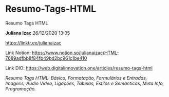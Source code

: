 # Resumo-Tags-HTML

Resumo Tags HTML

**Juliana Izac** 26/12/2020 13:05

https://linktr.ee/julianaizac

Link Notion: https://www.notion.so/julianaizac/HTML-7689adfbb8f84fb49bd2bc961c1be410

Link DIO: https://web.digitalinnovation.one/articles/resumo-tags-html

_Resumo Tags HTML: Básico, Formatação, Formulários e Entradas, Imagens, Áudio Vídeo, Ligações, Tabelas, Estilos e Semanticas, Meta Info, Programação._ 
